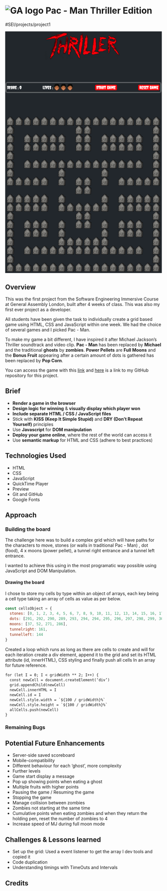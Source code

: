 

# ![GA logo](https://ga-dash.s3.amazonaws.com/production/assets/logo-9f88ae6c9c3871690e33280fcf557f33.png) Pac - Man Thriller Edition
#SEI/projects/project1

![final_game](images/final_game.png)


## Overview
This was the first project from the Software Engineering Immersive Course at General Assembly London, built after 4 weeks of class. This was also my first ever project as a developer. 

All students have been given the task to individually create a grid based game using HTML, CSS and JavaScript within one week. We had the choice of several games and I picked Pac - Man. 

To make my game a bit different, I have inspired it after Michael Jackson’s Thriller soundtrack and video clip. **Pac - Man** has been replaced by **Michael** and the traditional **ghosts** by **zombies**. **Power Pellets** are **Full Moons** and the **Bonus Fruit** appearing after a certain amount of dots is gathered has been replaced by **Pop Corn**.

You can access the game with this [link](https://fdepasse.github.io/project-1/) and [here](https://github.com/fdepasse/project-1) is a link to my GitHub repository for this project.


## Brief
* **Render a game in the browser**
* **Design logic for winning** & **visually display which player won**
* **Include separate HTML / CSS / JavaScript files**
* Stick with **KISS (Keep It Simple Stupid)** and **DRY (Don’t Repeat Yourself)** principles
* Use **Javascript** for **DOM manipulation**
* **Deploy your game online**, where the rest of the world can access it
* Use **semantic markup** for HTML and CSS (adhere to best practices)


## Technologies Used
* HTML
* CSS
* JavaScript
* QuickTime Player
* Preview
* Git and GitHub
* Google Fonts


## Approach
### Building the board
The challenge here was to build a complex grid which will have paths for the characters to move, stones (or walls in traditional Pac - Man) , dot (food), 4 x moons (power pellet), a tunnel right entrance and a tunnel left entrance. 

I wanted to achieve this using in the most programatic way possible using JavaScript and DOM Manipulation. 

#### Drawing the board
I chose to store my cells by type within an object of arrays, each key being a cell type taking an array of cells as value as per below.
``` javascript
const cellsObject = {
  stones: [0, 1, 2, 3, 4, 5, 6, 7, 8, 9, 10, 11, 12, 13, 14, 15, 16, 17, 18, 36, 54, 72, 90, 108, 126, 162, 180, 198, 216, 234, 252, 270, 288, 306, 307, 308, 309, 310, 311, 312, 313, 314, 315, 316, 317, 318, 319, 320, 321, 322, 323, 305, 287, 269, 251, 233, 215, 197, 179, 143, 125, 107, 89, 71, 53, 35, 26, 44, 62, 63, 45, 27, 47, 48, 49, 50, 51, 69, 68, 67, 66, 65, 60, 59, 58, 57, 56, 38, 39, 40, 41, 42, 92, 93, 94, 95, 96, 97, 98, 99, 100, 101, 102, 103, 104, 105, 114, 132, 134, 135, 153, 152, 137, 119, 139, 140, 141, 142, 127, 128, 129, 130, 168, 186, 187, 188, 189, 190, 191, 173, 175, 193, 194, 176, 177, 195, 196, 178, 163, 181, 164, 182, 165, 183, 166, 184, 206, 207, 225, 224, 222, 220, 219, 218, 236, 237, 238, 240, 258, 259, 260, 261, 262, 263, 245, 227, 229, 247, 248, 230, 231, 249, 272, 273, 274, 275, 276, 277, 278, 279, 280, 281, 282, 283, 284, 285],
  dots: [291, 292, 290, 289, 293, 294, 294, 295, 296, 297, 298, 299, 300, 301, 302, 303, 304, 268, 267, 266, 265, 264, 257, 256, 254, 255, 253, 235, 217, 199, 200, 201, 202, 203, 221, 239, 204, 205, 223, 226, 208, 209, 210, 228, 246, 211, 212, 213, 214, 232, 250, 185, 185, 167, 145, 146, 147, 148, 149, 131, 113, 112, 111, 109, 110, 91, 73, 55, 19, 20, 21, 22, 23, 24, 25, 43, 61, 74, 75, 76, 77, 78, 79, 80, 81, 82, 64, 46, 28, 29, 30, 31, 32, 33, 34, 70, 83, 84, 85, 86, 87, 88, 106, 124, 123, 122, 121, 120, 138, 156, 174, 192, 157, 158, 159, 160],
  moons: [37, 52, 271, 286],
  tunnelright: 161,
  tunnelleft: 144
}
```


Created a loop which runs as long as there are cells to create and will for each iteration create a div element, append it to the grid and set its HTML attribute (id, innerHTML), CSS styling and finally push all cells In an array for future reference.
```
for (let I = 0; I < gridWidth ** 2; I++) {
  const newCell = document.createElement(‘div’)
  grid.appendChild(newCell)
  newCell.innerHTML = I
  newCell.id = I
  newCell.style.width = `${100 / gridWidth}%`
  newCell.style.height = `${100 / gridWidth}%`
  allCells.push(newCell)
}
```





### Remaining Bugs


## Potential Future Enhancements
* Server-side saved scoreboard
* Mobile-compatibility
* Different behaviour for each ‘ghost’, more complexity
* Further levels
* Game start display a message
* Pop up showing points when eating a ghost
* Multiple fruits with higher points
* Pausing the game / Resuming the game
* Stopping the game
* Manage collision between zombies
* Zombies not starting at the same time
* Cumulative points when eating zombies and when they return the holding pen, reset the number of zombies to 4
* Increase speed of MJ during full moon mode



## Challenges & Lessons learned
* Set up the grid: Used a event listener to get the array I dev tools and copied it
* Code duplication
* Understanding timings with TimeOuts and Intervals


## Credits
